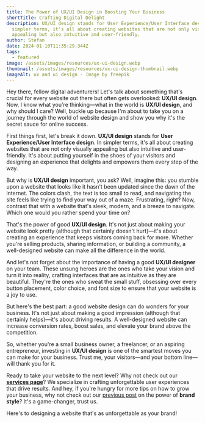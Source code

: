 ```yaml
---
title: The Power of UX/UI Design in Boosting Your Business
shortTitle: Crafting Digital Delight
description: UX/UI design stands for User Experience/User Interface design. In
  simpler terms, it's all about creating websites that are not only visually
  appealing but also intuitive and user-friendly.
author: Stefan
date: 2024-01-10T11:35:29.344Z
tags:
  - featured
image: /assets/images/resources/ux-ui-design.webp
thumbnail: /assets/images/resources/ux-ui-design-thumbnail.webp
imageAlt: ux and ui design - Image by freepik
---
```

<!--StartFragment-->

Hey there, fellow digital adventurers! Let's talk about something that's crucial for every website out there but often gets overlooked: **UX/UI design**. Now, I know what you're thinking—what in the world is **UX/UI design**, and why should I care? Well, buckle up because I'm about to take you on a journey through the world of website design and show you why it's the secret sauce for online success.

First things first, let's break it down. **UX/UI design** stands for **User Experience/User Interface design**. In simpler terms, it's all about creating websites that are not only visually appealing but also intuitive and user-friendly. It's about putting yourself in the shoes of your visitors and designing an experience that delights and empowers them every step of the way.

But why is **UX/UI design** important, you ask? Well, imagine this: you stumble upon a website that looks like it hasn't been updated since the dawn of the internet. The colors clash, the text is too small to read, and navigating the site feels like trying to find your way out of a maze. Frustrating, right? Now, contrast that with a website that's sleek, modern, and a breeze to navigate. Which one would you rather spend your time on?

That's the power of good **UX/UI design**. It's not just about making your website look pretty (although that certainly doesn't hurt)—it's about creating an experience that keeps visitors coming back for more. Whether you're selling products, sharing information, or building a community, a well-designed website can make all the difference in the world.

And let's not forget about the importance of having a good **UX/UI designer** on your team. These unsung heroes are the ones who take your vision and turn it into reality, crafting interfaces that are as intuitive as they are beautiful. They're the ones who sweat the small stuff, obsessing over every button placement, color choice, and font size to ensure that your website is a joy to use.

But here's the best part: a good website design can do wonders for your business. It's not just about making a good impression (although that certainly helps)—it's about driving results. A well-designed website can increase conversion rates, boost sales, and elevate your brand above the competition.

So, whether you're a small business owner, a freelancer, or an aspiring entrepreneur, investing in **UX/UI design** is one of the smartest moves you can make for your business. Trust me, your visitors—and your bottom line—will thank you for it.

Ready to take your website to the next level? Why not check out our **[services page](https://sxzar.com/services/)**? We specialize in crafting unforgettable user experiences that drive results. And hey, if you're hungry for more tips on how to grow your business, why not check out our [previous post](https://sxzar.com/resources/the-power-of-brand-style-and-graphic-design/) on the power of **brand style**? It's a game-changer, trust us.

Here's to designing a website that's as unforgettable as your brand!

<!--EndFragment-->